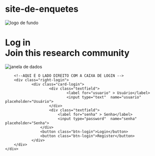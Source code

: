 # site-de-enquetes
<!DOCTYPE html>
<html lang="pt-br">
<head>
    <meta charset="UTF-8">
    <meta http-equiv="X-UA-Compatible" content="IE=edge">
    <meta name="viewport" content="width=device-width, initial-scale=1.0">
    <link rel="stylesheet" href="./css/stylegetstart.css">
    <title>Get start</title>
</head>

<body>
    <!--AQUI É  LADO  ESQUERDO COM  IMAGEM E FRASE-->
    <div class="main-login">
        <img src="./img/logo by.png" class="imagecenter" alt="logo de fundo">
        <div class="left-login">
                <h1>Log in <br> Join this research community</h1>
                <img src="./css/data-report-animate.svg"  class="left-login-image" alt="janela de dados">
        </div>
 
        <!--AQUI É O LADO DIREITO COM A CAIXA DE LOGIN -->
        <div class="right-login">
                <div class="card-login">                  
                        <div class="textfield">
                                <label for="usuario" > Usuário</label>
                                <input type="text"  name="usuario" placeholder="Usuário">
                        </div>
                        <div class="textfield">
                            <label for="senha" > Senha</label>
                            <input type="password"  name="senha" placeholder="Senha">
                    </div>
                    <button class="btn-login">Login</button>
                    <button class="btn-login">Register</button>
                </div>
        </div>
    </div>
    
</body>

</html>
